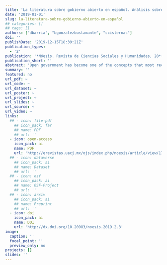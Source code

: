 ```yaml
---
title: 'La literatura sobre gobierno abierto en español. Análisis sobre las dinámicas de producción y citación'
date: '2019-01-01'
slug: la-literatura-sobre-gobierno-abierto-en-español
## categories: []
## tags: []
authors: ["dbarria", "bgonzalezbustamante", "ccisternas"]
doi: ''
publishDate: '2019-12-15T18:39:21Z'
publication_types:
  - '2'
publication: '*Nóesis. Revista de Ciencias Sociales y Humanidades, 28*(56), 22-42. DOI: 10.20983/noesis.2019.2.3'
publication_short: ''
abstract: 'Open government has become one of the concepts that most recently attracted professionals and academics dedicated to public administration. Likewise, it is possible to notice the appearance of a growing volume of academic works dedicated to analysing the concept and experiences of open government in the region. This paper analyses the academic production in Spanish on open government. For this, texts published in specialised journals between 2009 and 2015 are identified. It characterises the main publication channels, indexing levels of journals that publish articles of the topic as well as bibliographic references. This is complemented by a citation network analysis and a statistical model that evaluates determinants of centrality in the network. One of the findings is that non-academic documents are more likely to be central in the citation network.'
summary: ''
featured: no
url_pdf: ~
url_code: ~
url_dataset: ~
url_poster: ~
url_project: ~
url_slides: ~
url_source: ~
url_video: ~
links:
  ## - icon: file-pdf
    ## icon_pack: far
    ## name: PDF
    ## url: ''
  - icon: open-access 
    icon_pack: ai
    name: PDF
    url: 'http://erevistas.uacj.mx/ojs/index.php/noesis/article/view/1718'
  ## - icon: dataverse
    ## icon_pack: ai
    ## name: Dataset
    ## url: ''
  ## - icon: osf
    ## icon_pack: ai
    ## name: OSF-Project
    ## url: ''
  ## - icon: arxiv
    ## icon_pack: ai
    ## name: Preprint
    ## url: ''
  - icon: doi
    icon_pack: ai
    name: DOI
    url: 'http://dx.doi.org/10.20983/noesis.2019.2.3'
image:
  caption: ''
  focal_point: ''
  preview_only: no
projects: []
slides: ''
---
```

